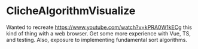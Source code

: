 # ClicheAlgorithmVisualize
Wanted to recreate https://www.youtube.com/watch?v=kPRA0W1kECg this kind of thing with a web browser.  Get some more experience with Vue, TS, and testing. Also, exposure to implementing fundamental sort algorithms.